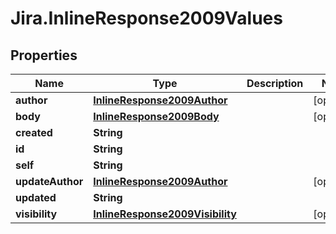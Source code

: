 # Jira.InlineResponse2009Values

## Properties

Name | Type | Description | Notes
------------ | ------------- | ------------- | -------------
**author** | [**InlineResponse2009Author**](InlineResponse2009Author.md) |  | [optional] 
**body** | [**InlineResponse2009Body**](InlineResponse2009Body.md) |  | [optional] 
**created** | **String** |  | 
**id** | **String** |  | 
**self** | **String** |  | 
**updateAuthor** | [**InlineResponse2009Author**](InlineResponse2009Author.md) |  | [optional] 
**updated** | **String** |  | 
**visibility** | [**InlineResponse2009Visibility**](InlineResponse2009Visibility.md) |  | [optional] 


